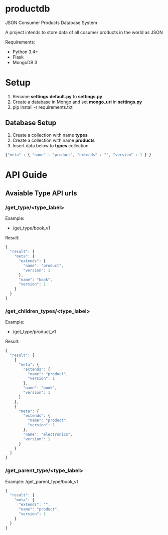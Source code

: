 # productdb
JSON Consumer Products Database System

A project intends to store data of all cosumer products in the world as JSON

Requirements:
* Python 3.4+
* Flask
* MongoDB 3

# Setup
1. Rename **settings.default.py** to **settings.py**
2. Create a database in Mongo and set **mongo_uri** in **settings.py** 
3. pip install -r requirements.txt

## Database Setup
1. Create a collection with name **types**
2. Create a collection with name **products**
3. Insert data below to **types** collection 
```javascript 
{"meta" : { "name" : "product", "extends" : "", "version" : 1 } }
```


# API Guide
## Avaiable Type API urls
### /get_type/\<type_label\>
Example: 
* /get_type/book_v1

Result: 
```javascript
{
  "result": {
    "meta": {
      "extends": {
        "name": "product",
        "version": 1
      },
      "name": "book",
      "version": 1
    }
  }
}
```
### /get_children_types/\<type_label\>
Example:
* /get_type/product_v1

Result:
```javascript
{
  "result": [
    {
      "meta": {
        "extends": {
          "name": "product",
          "version": 1
        },
        "name": "book",
        "version": 1
      }
    },
    {
      "meta": {
        "extends": {
          "name": "product",
          "version": 1
        },
        "name": "electronics",
        "version": 1
      }
    }
  ]
}
```

### /get_parent_type/\<type_label\>

Example: /get_parent_type/book_v1

```javascript
{
  "result": {
    "meta": {
      "extends": "",
      "name": "product",
      "version": 1
    }
  }
}
````
